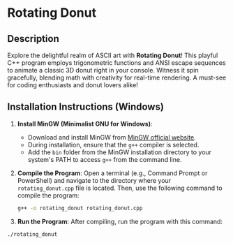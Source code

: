 # Rotating Donut

## Description
Explore the delightful realm of ASCII art with **Rotating Donut**! This playful C++ program employs trigonometric functions and ANSI escape sequences to animate a classic 3D donut right in your console. Witness it spin gracefully, blending math with creativity for real-time rendering. A must-see for coding enthusiasts and donut lovers alike!

## Installation Instructions (Windows)

1. **Install MinGW (Minimalist GNU for Windows)**:
   - Download and install MinGW from [MinGW official website](https://sourceforge.net/projects/mingw/).
   - During installation, ensure that the `g++` compiler is selected.
   - Add the `bin` folder from the MinGW installation directory to your system's PATH to access `g++` from the command line.

2. **Compile the Program**:
   Open a terminal (e.g., Command Prompt or PowerShell) and navigate to the directory where your `rotating_donut.cpp` file is located. Then, use the following command to compile the program:
   ```bash
   g++ -o rotating_donut rotating_donut.cpp
3. **Run the Program**: After compiling, run the program with this command:
```bash
./rotating_donut

